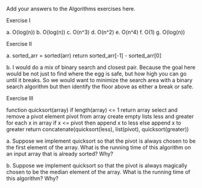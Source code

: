 Add your answers to the Algorithms exercises here.

Exercise I

a. O(log(n))
b. O(log(n))
c. O(n^3)
d. O(n^2)
e. O(n^4)
f. O(1)
g. O(log(n))


Exercise II

a. 
sorted_arr = sorted(arr)
return sorted_arr[-1] - sorted_arr[0]

b. I would do a mix of binary search and closest pair. Because the goal here would be not just to find where the egg is safe, but how high you can go until it breaks. So we would want to minimize the search area with a binary search algorithm but then identify the floor above as either a break or safe.

Exercise III

function quicksort(array)
   if length(array) <= 1
       return array
   select and remove a pivot element pivot from array
   create empty lists less and greater
   for each x in array
       if x <= pivot then append x to less
       else append x to greater
   return concatenate(quicksort(less), list(pivot), quicksort(greater))

a. Suppose we implement quicksort so that the pivot is always chosen to be the first element of the array. What is the running time of this algorithm on an input array that is already sorted? Why?

b. Suppose we implement quicksort so that the pivot is always magically chosen to be the median element of the array. What is the running time of this algorithm? Why?